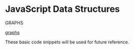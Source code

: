 # JavaScript Data Structures

GRAPHS

[graphs](https://www.freecodecamp.org/news/8-essential-graph-algorithms-in-javascript/)

These basic code snippets will be used for future reference.